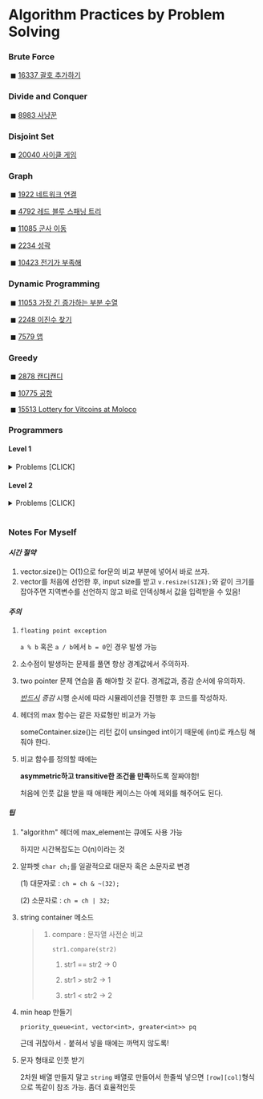 # Algorithm Practices by Problem Solving



### Brute Force

​	◼ [16337 괄호 추가하기](https://www.acmicpc.net/problem/16637)

### Divide and Conquer

​	◼ [8983 사냥꾼](https://www.acmicpc.net/problem/8983)

### Disjoint Set

​	◼ [20040 사이클 게임](https://www.acmicpc.net/problem/20040)

### Graph

​	◼ [1922 네트워크 연결](https://www.acmicpc.net/problem/1922)

​	◼ [4792 레드 블루 스패닝 트리](https://www.acmicpc.net/problem/4792)

​	◼ [11085 군사 이동](https://www.acmicpc.net/problem/11085)

​	◼ [2234 성곽](https://www.acmicpc.net/problem/2234)

​	◼ [10423 전기가 부족해](https://www.acmicpc.net/problem/10423)

### Dynamic Programming

​	◼ [11053 가장 긴 증가하는 부분 수열](https://www.acmicpc.net/problem/11053)

​	◼ [2248 이진수 찾기](https://www.acmicpc.net/problem/2248)

​	◼ [7579 앱](https://www.acmicpc.net/problem/7579)

### Greedy

​	◼ [2878 캔디캔디](https://www.acmicpc.net/problem/2878)

​	◼ [10775 공항](https://www.acmicpc.net/problem/10775)

​	◼ [15513 Lottery for Vitcoins at Moloco](https://www.acmicpc.net/problem/15513)

### Programmers

#### Level 1

<details><summary>Problems [CLICK]</summary>



​	◼ [크레인 인형뽑기 게임](https://programmers.co.kr/learn/courses/30/lessons/64061)

​	◼ [두 개 뽑아서 더하기](https://programmers.co.kr/learn/courses/30/lessons/68644)

​	◼ [완주하지 못한 선수](https://programmers.co.kr/learn/courses/30/lessons/42576)

​	◼ [체육복](https://programmers.co.kr/learn/courses/30/lessons/42862)

​	◼ [모의고사](https://programmers.co.kr/learn/courses/30/lessons/42840)

​	◼ [K번째 수](https://programmers.co.kr/learn/courses/30/lessons/42748)

​	◼ [2016년](https://programmers.co.kr/learn/courses/30/lessons/12901)

​	◼ [3진법 뒤집기](https://programmers.co.kr/learn/courses/30/lessons/68935)

​	◼ [가운데 글자 가져오기](https://programmers.co.kr/learn/courses/30/lessons/12903)

​	◼ [같은 숫자는 싫어](https://programmers.co.kr/learn/courses/30/lessons/12906)

​	◼ [나누어 떨어지는 숫자 배열](https://programmers.co.kr/learn/courses/30/lessons/12910)

​	◼ [두 정수 사이의 합](https://programmers.co.kr/learn/courses/30/lessons/12912)

​	◼ [문자열 내 p와 y의 개수](https://programmers.co.kr/learn/courses/30/lessons/12916)

​	◼ [문자열 내 마음대로 정렬하기](https://programmers.co.kr/learn/courses/30/lessons/12915)

​	◼ [문자열 내림차순으로 배치하기](https://programmers.co.kr/learn/courses/30/lessons/12917)

​	◼ [문자열 다루기 기본](https://programmers.co.kr/learn/courses/30/lessons/12918)

​	◼ [서울에서 김서방 찾기](https://programmers.co.kr/learn/courses/30/lessons/12919)

​	◼ [소수 찾기](https://programmers.co.kr/learn/courses/30/lessons/12921)

​	◼ [수박수박수박수박수박수?](https://programmers.co.kr/learn/courses/30/lessons/12922)

​	◼ [문자열을 정수로 바꾸기](https://programmers.co.kr/learn/courses/30/lessons/12925)

​	◼ [내적](https://programmers.co.kr/learn/courses/30/lessons/70128)

​	◼ [시저 암호](https://programmers.co.kr/learn/courses/30/lessons/12926)

​	◼ [약수의 합](https://programmers.co.kr/learn/courses/30/lessons/12928)

​	◼ [이상한 문자 만들기](https://programmers.co.kr/learn/courses/30/lessons/12930)

​	◼ [자릿수 더하기](https://programmers.co.kr/learn/courses/30/lessons/12931)

​	◼ [자연수 뒤집어 배열로 만들기](https://programmers.co.kr/learn/courses/30/lessons/12932)

​	◼ [정수 내림차순으로 배치하기](https://programmers.co.kr/learn/courses/30/lessons/12933)

​	◼ [정수 제곱근 판별](https://programmers.co.kr/learn/courses/30/lessons/12934)

​	◼ [제일 작은 수 제거하기](https://programmers.co.kr/learn/courses/30/lessons/12935)

​	◼ [짝수와 홀수](https://programmers.co.kr/learn/courses/30/lessons/12937)

​	◼ [키패드 누르기](https://programmers.co.kr/learn/courses/30/lessons/67256)

​	◼ [최대공약수와 최소공배수](https://programmers.co.kr/learn/courses/30/lessons/12940)

​	◼ [콜라츠 추측](https://programmers.co.kr/learn/courses/30/lessons/12943)

​	◼ [평균 구하기](https://programmers.co.kr/learn/courses/30/lessons/12944)

​	◼ [하샤드 수](https://programmers.co.kr/learn/courses/30/lessons/12947)

​	◼ [핸드폰 번호 가리기](https://programmers.co.kr/learn/courses/30/lessons/12948)

​	◼ [행렬의 덧셈](https://programmers.co.kr/learn/courses/30/lessons/12950)

​	◼ [x만큼 간격이 있는 n개의 숫자](https://programmers.co.kr/learn/courses/30/lessons/12954)

​	◼ [직사각형 별찍기](https://programmers.co.kr/learn/courses/30/lessons/12969)

​	◼ [예산](https://programmers.co.kr/learn/courses/30/lessons/12982)

​	◼ [비밀지도](https://programmers.co.kr/learn/courses/30/lessons/17681)

​	◼ [다트 게임](https://programmers.co.kr/learn/courses/30/lessons/17682)

​	◼ []

</details>

#### Level 2

<details><summary>Problems [CLICK] </summary>


​	◼ [프린터](https://programmers.co.kr/learn/courses/30/lessons/42587)

​	◼ [124 나라의 숫자](https://programmers.co.kr/learn/courses/30/lessons/12899)

​	◼ [스킬 트리](https://programmers.co.kr/learn/courses/30/lessons/49993)

​	◼ [멀쩡한 사각형](https://programmers.co.kr/learn/courses/30/lessons/62048)

​	◼ [다리를 지나는 트럭](https://programmers.co.kr/learn/courses/30/lessons/42583)

​	◼ [기능개발](https://programmers.co.kr/learn/courses/30/lessons/42586)

​	◼ [주식가격](https://programmers.co.kr/learn/courses/30/lessons/42584)

​	◼ [삼각 달팽이](https://programmers.co.kr/learn/courses/30/lessons/68645)

​	◼ [카카오프렌즈 컬러링북](https://programmers.co.kr/learn/courses/30/lessons/1829)

​	◼ [소수 찾기](https://programmers.co.kr/learn/courses/30/lessons/42839)

​	◼ [가장 큰 수](https://programmers.co.kr/learn/courses/30/lessons/42746)

​	◼ [더 맵게](https://programmers.co.kr/learn/courses/30/lessons/42626)

​	◼ [조이스틱](https://programmers.co.kr/learn/courses/30/lessons/42860)

​	◼ [H-index](https://programmers.co.kr/learn/courses/30/lessons/42747)

​	◼ [전화번호 목록](https://programmers.co.kr/learn/courses/30/lessons/42577)

​	◼ []

</details>

<br>

### Notes For Myself

#### *시간 절약*

1. vector.size()는 O(1)으로 for문의 비교 부분에 넣어서 바로 쓰자.
2. vector를 처음에 선언한 후, input size를 받고 `v.resize(SIZE);`와 같이 크기를 잡아주면 지역변수를 선언하지 않고 바로 인덱싱해서 값을 입력받을 수 있음!

#### *주의*

1. `floating point exception`

   `a % b` 혹은 `a / b`에서 `b = 0`인 경우 발생 가능

2. 소수점이 발생하는 문제를 풀면 항상 경계값에서 주의하자.

3. two pointer 문제 연습을 좀 해야할 것 같다. 경계값과, 증감 순서에 유의하자.

   *<u>반드시</u> 증감* 시행 순서에 따라 시뮬레이션을 진행한 후 코드를 작성하자.

4. <algorithm> 헤더의 max 함수는 같은 자료형만 비교가 가능

   someContainer.size()는 리턴 값이 unsinged int이기 때문에 (int)로 캐스팅 해줘야 한다.

5. 비교 함수를 정의할 때에는

   **asymmetric하고 transitive한 조건을 만족**하도록 잘짜야함!

   처음에 인풋 값을 받을 때 애매한 케이스는 아예 제외를 해주어도 된다.

#### *팁* 

1. "algorithm" 헤더에 max_element는 큐에도 사용 가능

   하지만 시간복잡도는 O(n)이라는 것

2. 알파벳 `char ch;`를 일괄적으로 대문자 혹은 소문자로 변경

   (1) 대문자로 : `ch = ch & ~(32);` 

   (2) 소문자로 : `ch = ch | 32;`

3. string container 메소드

   > 1. compare : 문자열 사전순 비교
   >
   >    `str1.compare(str2)`
   >
   >    1) str1 == str2 → 0
   >
   >    2) str1 > str2  →  1
   >
   >    3) str1 < str2  →  2

4. min heap 만들기

   `priority_queue<int, vector<int>, greater<int>> pq`

   근데 귀찮아서 `-` 붙혀서 넣을 때에는 까먹지 않도록!
   
5. 문자 형태로 인풋 받기

   2차원 배열 만들지 말고 `string` 배열로 만들어서 한줄씩 넣으면 `[row][col]`형식으로 똑같이 참조 가능. 좀더 효율적인듯